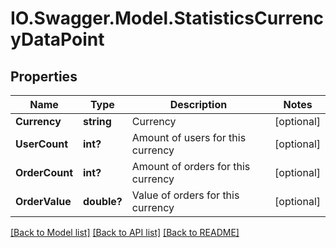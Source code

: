 # IO.Swagger.Model.StatisticsCurrencyDataPoint
## Properties

Name | Type | Description | Notes
------------ | ------------- | ------------- | -------------
**Currency** | **string** | Currency | [optional] 
**UserCount** | **int?** | Amount of users for this currency | [optional] 
**OrderCount** | **int?** | Amount of orders for this currency | [optional] 
**OrderValue** | **double?** | Value of orders for this currency | [optional] 

[[Back to Model list]](../README.md#documentation-for-models) [[Back to API list]](../README.md#documentation-for-api-endpoints) [[Back to README]](../README.md)

